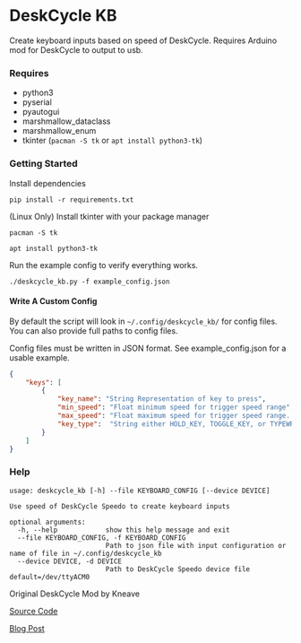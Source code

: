 # DeskCycle KB
Create keyboard inputs based on speed of DeskCycle. Requires Arduino mod for DeskCycle to output to usb.

### Requires
- python3
- pyserial
- pyautogui
- marshmallow_dataclass
- marshmallow_enum
- tkinter (`pacman -S tk` or `apt install python3-tk`)

### Getting Started
Install dependencies

`pip install -r requirements.txt`

(Linux Only) Install tkinter with your package manager

`pacman -S tk`

`apt install python3-tk`

Run the example config to verify everything works.

`./deskcycle_kb.py -f example_config.json`

#### Write A Custom Config
By default the script will look in `~/.config/deskcycle_kb/` for config files. 
You can also provide full paths to config files.

Config files must be written in JSON format. See example_config.json for a usable example.
```json
{
    "keys": [
        {
            "key_name": "String Representation of key to press",
            "min_speed": "Float minimum speed for trigger speed range",
            "max_speed": "Float maximum speed for trigger speed range. Default infinity",
            "key_type":  "String either HOLD_KEY, TOGGLE_KEY, or TYPEWRITE_KEY. Default HOLD_KEY"
        }
    ]
}
```

### Help
```
usage: deskcycle_kb [-h] --file KEYBOARD_CONFIG [--device DEVICE]

Use speed of DeskCycle Speedo to create keyboard inputs

optional arguments:
  -h, --help            show this help message and exit
  --file KEYBOARD_CONFIG, -f KEYBOARD_CONFIG
                        Path to json file with input configuration or name of file in ~/.config/deskcycle_kb
  --device DEVICE, -d DEVICE
                        Path to DeskCycle Speedo device file default=/dev/ttyACM0
```

Original DeskCycle Mod by Kneave 

[Source Code](https://github.com/kneave/dcspeedo) 

[Blog Post](https://neave.engineering/2015/04/03/arduino-speedometer-for-the-deskcycle/)
